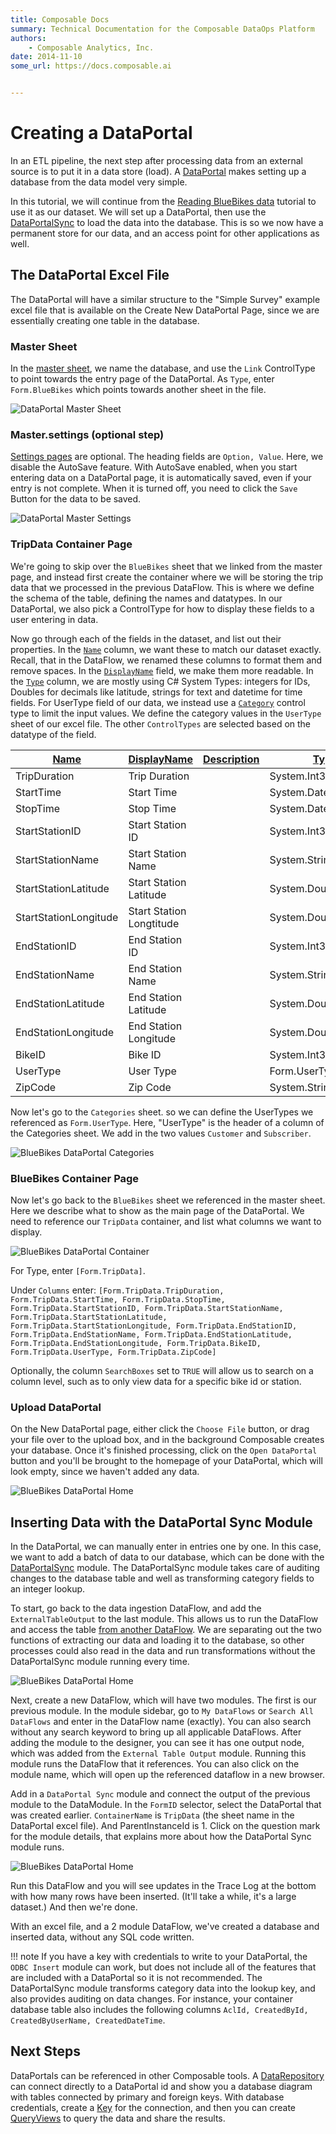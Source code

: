 ```yaml
---
title: Composable Docs
summary: Technical Documentation for the Composable DataOps Platform
authors:
    - Composable Analytics, Inc.
date: 2014-11-10
some_url: https://docs.composable.ai


---
```


# Creating a DataPortal

 In an ETL pipeline, the next step after processing data from an external source is to put it in a data store (load). A [DataPortal](../DataPortals/01.Overview.md) makes setting up a database from the data model very simple.

In this tutorial, we will continue from the [Reading BlueBikes data](./ReadingBlueBikes.md) tutorial to use it as our dataset. We will set up a DataPortal, then use the [DataPortalSync](../DataFlows/09.Module-Details/DataPortalSync.md) to load the data into the database. This is so we now have a permanent store for our data, and an access point for other applications as well.

## The DataPortal Excel File

The DataPortal will have a similar structure to the "Simple Survey" example excel file that is available on the Create New DataPortal Page, since we are essentially creating one table in the database.

### Master  Sheet

In the [master sheet](../DataPortals/03.MasterSheet.md), we name the database, and use the `Link` ControlType to point towards the entry page of the DataPortal. As `Type`, enter `Form.BlueBikes` which points towards another sheet in the file.

 ![DataPortal Master Sheet](img/BBPortalMaster.png)

### Master.settings (optional step)

[Settings pages](../DataPortals/06.SettingSheet.md) are optional. The heading fields are `Option, Value`. Here, we disable the AutoSave feature. With AutoSave enabled, when you start entering data on a DataPortal page, it is automatically saved, even if your entry is not complete. When it is turned off, you need to click the `Save` Button for the data to be saved. 

![DataPortal Master Settings](img/BBPortalMasterSettings.png)

### TripData Container Page

We're going to skip over the `BlueBikes` sheet that we linked from the master page, and instead first create the container where we will be storing the trip data that we processed in the previous DataFlow. This is where we define the schema of the table, defining the names and datatypes. In our DataPortal, we also pick a ControlType for how to display these fields to a user entering in data.

Now go through each of the fields in the dataset, and list out their properties. In the [`Name`](../DataPortals/06.Setting-Details/Name.md) column, we want these to match our dataset exactly. Recall, that in the DataFlow, we renamed these columns to format them and remove spaces. In the [`DisplayName`](../DataPortals/06.Setting-Details/DisplayName.md) field, we make them more readable. In the [`Type`](../DataPortals/06.Setting-Details/Type.md) column, we are mostly using C# System Types: integers for IDs, Doubles for decimals like latitude, strings for text and datetime for time fields. For UserType field of our data, we instead use a [`Category`](../DataPortals/05.Control-Details/Category.md) control type to limit the input values. We define the category values in the `UserType` sheet of our excel file. The other `ControlTypes` are selected based on the datatype of the field.

| [Name](../DataPortals/06.Setting-Details/Name.md) | [DisplayName](../DataPortals/06.Setting-Details/DisplayName.md) | [Description](../DataPortals/06.Setting-Details/Description.md) | [Type](../DataPortals/06.Setting-Details/Type.md) | [ControlType](../DataPortals/06.Setting-Details/ControlType.md) | [Required](../DataPortals/06.Setting-Details/Required.md) |
| ------------------------------------------------- | ------------------------------------------------------------ | ------------------------------------------------------------ | ------------------------------------------------- | ------------------------------------------------------------ | --------------------------------------------------------- |
| TripDuration                                      | Trip Duration                                                |                                                              | System.Int32                                      | [Spin](../DataPortals/05.Control-Details/Spin.md)            |                                                           |
| StartTime                                         | Start Time                                                   |                                                              | System.DateTimeOffset                             | [DateTime](../DataPortals/05.Control-Details/DateTime.md)    |                                                           |
| StopTime                                          | Stop Time                                                    |                                                              | System.DateTimeOffset                             | DateTime                                                     |                                                           |
| StartStationID                                    | Start Station ID                                             |                                                              | System.Int32                                      | Spin                                                         |                                                           |
| StartStationName                                  | Start Station Name                                           |                                                              | System.String                                     | [Text](../DataPortals/05.Control-Details/Text.md)            |                                                           |
| StartStationLatitude                              | Start Station Latitude                                       |                                                              | System.Double                                     | [NumberFormatting](../DataPortals/05.Control-Details/NumberFormatting.md) |                                                           |
| StartStationLongitude                             | Start Station Longtitude                                     |                                                              | System.Double                                     | NumberFormatting                                             |                                                           |
| EndStationID                                      | End Station ID                                               |                                                              | System.Int32                                      | Spin                                                         |                                                           |
| EndStationName                                    | End Station Name                                             |                                                              | System.String                                     | Text                                                         |                                                           |
| EndStationLatitude                                | End Station Latitude                                         |                                                              | System.Double                                     | NumberFormatting                                             |                                                           |
| EndStationLongitude                               | End Station Longitude                                        |                                                              | System.Double                                     | NumberFormatting                                             |                                                           |
| BikeID                                            | Bike ID                                                      |                                                              | System.Int32                                      | Spin                                                         |                                                           |
| UserType                                          | User Type                                                    |                                                              | Form.UserType                                     | [Category](../DataPortals/05.Control-Details/Category.md)    |                                                           |
| ZipCode                                           | Zip Code                                                     |                                                              | System.String                                     | [ZIP](../DataPortals/05.Control-Details/ZIP.md)              |                                                           |

Now let's go to the `Categories` sheet. so we can define the UserTypes we referenced as `Form.UserType`. Here, "UserType" is the header of a column of the Categories sheet. We add in the two values `Customer` and `Subscriber`.

![BlueBikes DataPortal Categories](img/BBPortalCategories.png)

### BlueBikes Container Page

Now let's go back to the `BlueBikes` sheet we referenced in the master sheet. Here we describe what to show as the main page of the DataPortal. We need to reference our `TripData` container, and list what columns we want to display. 

![BlueBikes DataPortal Container](img/BBPortalMainContainer.png)

For Type, enter `[Form.TripData]`.

Under `Columns` enter: `[Form.TripData.TripDuration, Form.TripData.StartTime, Form.TripData.StopTime, Form.TripData.StartStationID, Form.TripData.StartStationName, Form.TripData.StartStationLatitude, Form.TripData.StartStationLongitude, Form.TripData.EndStationID, Form.TripData.EndStationName, Form.TripData.EndStationLatitude, Form.TripData.EndStationLongitude, Form.TripData.BikeID, Form.TripData.UserType, Form.TripData.ZipCode]` 

Optionally, the column `SearchBoxes` set to `TRUE` will allow us to search on a column level, such as to only view data for a specific bike id or station.

### Upload DataPortal

On the New DataPortal page, either click the `Choose File` button, or drag your file over to the upload box, and in the background Composable creates your database. Once it's finished processing, click on the `Open DataPortal` button and you'll be brought to the homepage of your DataPortal, which will look empty, since we haven't added any data.

![BlueBikes DataPortal Home](img/BBPortalEmptyHome.png)

## Inserting Data with the DataPortal Sync Module

In the DataPortal, we can manually enter in entries one by one. In this case, we want to add a batch of data to our database, which can be done with the [DataPortalSync](../DataFlows/09.Module-Details/DataPortalSync.md) module. The DataPortalSync module takes care of auditing changes to the database table and well as transforming category fields to an integer lookup.

To start, go back to the data ingestion DataFlow, and add the `ExternalTableOutput` to the last module. This allows us to run the DataFlow and access the table [from another DataFlow](../DataFlows/06.DataFlow-Reuse.md). We are separating out the two functions of extracting our data and loading it to the database, so other processes could also read in the data and run transformations without the DataPortalSync module running every time.

![BlueBikes DataPortal Home](img/BBPortalExternalTable.png)

Next, create a new DataFlow, which will have two modules. The first is our previous module. In the module sidebar, go to `My DataFlows` or `Search All DataFlows` and enter in the DataFlow name (exactly). You can also search without any search keyword to bring up all applicable DataFlows. After adding the module to the designer, you can see it has one output node, which was added from the `External Table Output` module. Running this module runs the DataFlow that it references. You can also click on the module name, which will open up the referenced dataflow in a new browser.

Add in a `DataPortal Sync` module and connect the output of the previous module to the DataModule. In the `FormID` selector, select the DataPortal that was created earlier. `ContainerName` is `TripData` (the sheet name in the DataPortal excel file). And ParentInstanceId is 1. Click on the question mark for the module details, that explains more about how the DataPortal Sync module runs.

![BlueBikes DataPortal Home](img/BBPortalSync.png)

Run this DataFlow and you will see updates in the Trace Log at the bottom with how many rows have been inserted. (It'll take a while, it's a large dataset.) And then we're done.

With an excel file, and a 2 module DataFlow, we've created a database and inserted data, without any SQL code written.

!!! note
    If you have a key with credentials to write to your DataPortal, the `ODBC Insert` module can work, but does not include all of the features that are included with a DataPortal so it is not recommended. The DataPortalSync module transforms category data into the lookup key, and also provides auditing on data changes. For instance, your container database table also includes the following columns `AclId, CreatedById, CreatedByUserName, CreatedDateTime`.

## Next Steps

DataPortals can be referenced in other Composable tools. A [DataRepository](../DataRepository/01.Overview.md) can connect directly to a DataPortal id and show you a database diagram with tables connected by primary and foreign keys. With database credentials, create a [Key](../Keys/01.Overview.md) for the connection, and then you can create [QueryViews](../QueryViews/01.Overview.md) to query the data and share the results.


